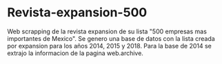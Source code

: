 # Revista-expansion-500
Web scrapping de la revista expansion de su lista "500 empresas mas importantes de Mexico". Se genero una base de datos con la lista creada por expansion para los años 2014, 2015 y 2018. Para la base de 2014 se extrajo la informacion de la pagina web.archive.
